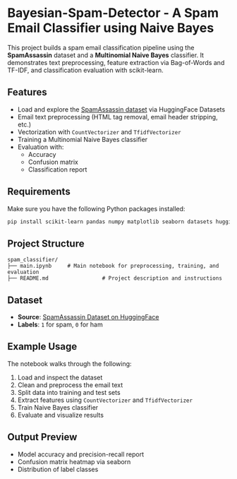 # Bayesian-Spam-Detector - A Spam Email Classifier using Naive Bayes

This project builds a spam email classification pipeline using the **SpamAssassin** dataset and a **Multinomial Naive Bayes** classifier. It demonstrates text preprocessing, feature extraction via Bag-of-Words and TF-IDF, and classification evaluation with scikit-learn.

## Features

- Load and explore the [SpamAssassin dataset](https://huggingface.co/datasets/talby/spamassassin) via HuggingFace Datasets
- Email text preprocessing (HTML tag removal, email header stripping, etc.)
- Vectorization with `CountVectorizer` and `TfidfVectorizer`
- Training a Multinomial Naive Bayes classifier
- Evaluation with:
  - Accuracy
  - Confusion matrix
  - Classification report

## Requirements

Make sure you have the following Python packages installed:

```bash
pip install scikit-learn pandas numpy matplotlib seaborn datasets huggingface_hub
```

## Project Structure

```
spam_classifier/
├── main.ipynb     # Main notebook for preprocessing, training, and evaluation
├── README.md                 # Project description and instructions
```

## Dataset

- **Source**: [SpamAssassin Dataset on HuggingFace](https://huggingface.co/datasets/talby/spamassassin)
- **Labels**: `1` for spam, `0` for ham

## Example Usage

The notebook walks through the following:

1. Load and inspect the dataset
2. Clean and preprocess the email text
3. Split data into training and test sets
4. Extract features using `CountVectorizer` and `TfidfVectorizer`
5. Train Naive Bayes classifier
6. Evaluate and visualize results

## Output Preview

- Model accuracy and precision-recall report
- Confusion matrix heatmap via seaborn
- Distribution of label classes
